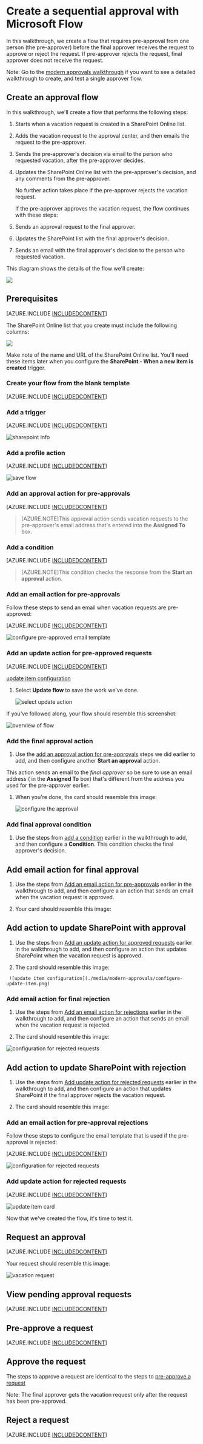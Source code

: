 <properties
    pageTitle="Create a modern approval workflow with multiple approvers | Microsoft Flow"
    description="Create a modern approval workflow with multiple approvers "
    services=""
    suite="flow"
    documentationCenter="na"
    authors="MSFTMan"
    manager="anneta"
    editor=""
    tags=""/>

<tags
   ms.service="flow"
   ms.devlang="na"
   ms.topic="article"
   ms.tgt_pltfrm="na"
   ms.workload="na"
   ms.date="02/16/2017"
   ms.author="deonhe"/>

# Create a sequential approval with Microsoft Flow

In this walkthrough, we create a flow that requires pre-approval from one person (the pre-approver) before the final approver receives the request to approve or reject the request. If pre-approver rejects the request, final approver does not receive the request.

Note: Go to the [modern approvals walkthrough](./modern-approvals.md) if you want to see a detailed walkthrough to create, and test a single approver flow.

## Create an approval flow

In this walkthrough, we'll create a flow that performs the following steps:

1. Starts when a vacation request is created in a SharePoint Online list.

1. Adds the vacation request to the approval center, and then emails the request to the pre-approver.

1. Sends the pre-approver's decision via email to the person who requested vacation, after the pre-approver decides.

1. Updates the SharePoint Online list with the pre-approver's decision, and any comments from the pre-approver.

   No further action takes place if the pre-approver rejects the vacation request.

   If the pre-approver approves the vacation request, the flow continues with these steps:

1. Sends an approval request to the final approver.

1. Updates the SharePoint list with the final approver's decision.

1. Sends an email with the final approver's decision to the person who requested vacation.

This diagram shows the details of the flow we'll create:

   ![](./media/sequential-modern-approvals/visio-overview.png)

## Prerequisites

[AZURE.INCLUDE [INCLUDEDCONTENT](../includes/prerequisites-for-modern-approvals.md)]

The SharePoint Online list that you create must include the following columns:

   ![](./media/sequential-modern-approvals/sharepoint-columns.png)

Make note of the name and URL of the SharePoint Online list. You'll need these items later when you configure the **SharePoint - When a new item is created** trigger.

### Create your flow from the blank template

[AZURE.INCLUDE [INCLUDEDCONTENT](../includes/sign-in-and-create-flow-from-blank-template.md)]

### Add a trigger

[AZURE.INCLUDE [INCLUDEDCONTENT](../includes/add-trigger-when-sharepoint-item-created.md)]

   ![sharepoint info](./media/modern-approvals/select-sharepoint-site-info.png)

### Add a profile action

[AZURE.INCLUDE [INCLUDEDCONTENT](../includes/add-get-profile-action.md)]

   ![save flow](./media/modern-approvals/save.png)

### Add an approval action for pre-approvals

[AZURE.INCLUDE [INCLUDEDCONTENT](../includes/add-an-approval-action.md)]

>[AZURE.NOTE]This approval action sends vacation requests to the pre-approver's email address that's entered into the **Assigned To** box.

### Add a condition

[AZURE.INCLUDE [INCLUDEDCONTENT](../includes/add-approval-condition-response.md)]

>[AZURE.NOTE]This condition checks the response from the **Start an approval** action.

### Add an email action for pre-approvals

Follow these steps to send an email when vacation requests are pre-approved:

[AZURE.INCLUDE [INCLUDEDCONTENT](../includes/add-action-to-send-email-when-vacation-approved.md)]

   ![configure pre-approved email template](./media/sequential-modern-approvals/yes-email-config.png)

### Add an update action for pre-approved requests

[AZURE.INCLUDE [INCLUDEDCONTENT](../includes/add-action-to-update-sharepoint-with-approval.md)]

   [update item configuration](./media/sequential-modern-approvals/configure-update-item.png)

1. Select **Update flow** to save the work we've done.

   ![select update action](./media/sequential-modern-approvals/update.png)

If you've followed along, your flow should resemble this screenshot:
<!--update this image -->
![overview of flow](./media/modern-approvals/completed-flow.png)

<!--add save step-->

### Add the final approval action

1. Use the [add an approval action for pre-approvals](modern-approvals-sequential.md/#Add-an-approval-action-for-pre-approvals) steps we did earlier to add, and then configure another **Start an approval** action.

This action sends an email to the *final approver* so be sure to use an email address ( in the **Assigned To** box) that's different from the address you used for the pre-approver earlier.

1. When you're done, the card should resemble this image:

     ![configure the approval](./media/sequential-modern-approvals/provide-approval-config-info.png)

### Add final approval condition

1. Use the steps from [add a condition](modern-approvals-sequential.md/#Add-a-condition) earlier in the walkthrough to add, and then configure a **Condition**. This condition checks the final approver's decision.

## Add email action for final approval

1. Use the steps from [Add an email action for pre-approvals](modern-approvals-sequential.md/#Add-an-email-action-for-pre-approvals) earlier in the walkthrough to add, and then configure a an action that sends an email when the vacation request is approved.

1. Your card should resemble this image:

<!--update this image -->
<!--update the card name? -->

## Add action to update SharePoint with approval

1. Use the steps from [Add an update action for approved requests](modern-approvals-sequential.md/#Add-an-update-action-for-pre-approved-requests) earlier in the walkthrough to add, and then configure an action that updates SharePoint when the vacation request is approved.

1. The card should resemble this image:

<!--update this image -->
     ![update item configuration](./media/modern-approvals/configure-update-item.png)

### Add email action for final rejection

1. Use the steps from [Add an email action for rejections](modern-approvals-sequential.md/#Add-an-email-action-for-pre-approval-rejections) earlier in the walkthrough to add, and then configure an action that sends an email when the vacation request is rejected.

1. The card should resemble this image:

<!--update this image -->
   ![configuration for rejected requests](./media/modern-approvals/configure-rejected-email.png)

## Add action to update SharePoint with rejection

1. Use the steps from [Add update action for rejected requests](modern-approvals-sequential.md/#Add-update-action-for-rejected-requests) earlier in the walkthrough to add, and then configure an action that updates SharePoint if the final approver rejects the vacation request.

1. The card should resemble this image:

<!--update this image -->

### Add an email action for pre-approval rejections

Follow these steps to configure the email template that is used if the pre-approval is rejected:

[AZURE.INCLUDE [INCLUDEDCONTENT](../includes/add-action-to-send-email-when-vacation-rejected.md)]

<!--update this image -->
   ![configuration for rejected requests](./media/modern-approvals/configure-rejected-email.png)

### Add update action for rejected requests

[AZURE.INCLUDE [INCLUDEDCONTENT](../includes/add-action-to-update-sharepoint-with-rejection.md)]

   ![update item card](./media/modern-approvals/configure-update-item-no.png)


Now that we've created the flow, it's time to test it.

## Request an approval

[AZURE.INCLUDE [INCLUDEDCONTENT](../includes/request-vacation-approval.md)]

Your request should resemble this image:
<!--update this image -->
![vacation request](./media/modern-approvals/vacation-request.png)

## View pending approval requests

<!--update last image -->
[AZURE.INCLUDE [INCLUDEDCONTENT](../includes/view-pending-approvals.md)]

## Pre-approve a request

[AZURE.INCLUDE [INCLUDEDCONTENT](../includes/approve-request-from-different-locations.md)]

## Approve the request

The steps to approve a request are identical to the steps to [pre-approve a request](modern-approvals-sequential.md/#Pre-approve-a-request)

Note: The final approver gets the vacation request only after the request has been pre-approved.

## Reject a request

[AZURE.INCLUDE [INCLUDEDCONTENT](../includes/reject-a-request.md)]